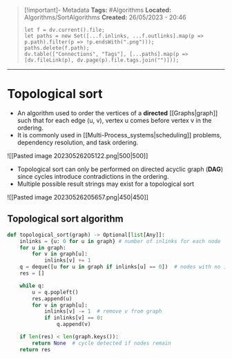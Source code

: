 > [!important]- Metadata
> **Tags:** #Algorithms 
> **Located:** Algorithms/SortAlgorithms
> **Created:** 26/05/2023 - 20:46
> ```dataviewjs
> let f = dv.current().file;
> let paths = new Set([...f.inlinks, ...f.outlinks].map(p => p.path).filter(p => !p.endsWith(".png")));
> paths.delete(f.path);
> dv.table(["Connections", "Tags"], [...paths].map(p => [dv.fileLink(p), dv.page(p).file.tags.join("")]));
> ```

___
# Topological sort
-   An algorithm used to order the vertices of a **directed** [[Graphs|graph]] such that for each edge (u, v), vertex u comes before vertex v in the ordering.
-   It is commonly used in [[Multi-Process_systems|scheduling]] problems, dependency resolution, and task ordering.


![[Pasted image 20230526205122.png|500|500]]
-   Topological sort can only be performed on directed acyclic graph (**DAG**) since cycles introduce contradictions in the ordering.
- Multiple possible result strings may exist for a topological sort

![[Pasted image 20230526205657.png|450|450]]

## Topological sort algorithm 
```python
def topological_sort(graph) -> Optional[list[Any]]:
    inlinks = {u: 0 for u in graph} # number of inlinks for each node
    for u in graph:
        for v in graph[u]:
            inlinks[v] += 1
    q = deque([u for u in graph if inlinks[u] == 0])  # nodes with no inlinks
    res = []

    while q:
        u = q.popleft()
        res.append(u)
        for v in graph[u]:
            inlinks[v] -= 1  # remove v from graph
            if inlinks[v] == 0:
                q.append(v)

    if len(res) < len(graph.keys()):  
        return None  # cycle detected if nodes remain
    return res
```